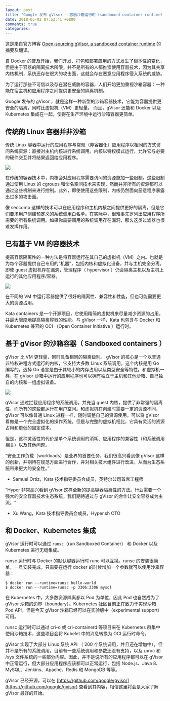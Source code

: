 ```yaml
---
layout: post
title: "Google 发布 gVisor - 容器沙箱运行时（sandboxed container runtime）"
date: 2018-05-02 07:53:41 +0800
comments: true
categories: 
---
```


这是来自官方博客 [Open-sourcing gVisor, a sandboxed container runtime](https://cloudplatform.googleblog.com/2018/05/Open-sourcing-gVisor-a-sandboxed-container-runtime.html) 的摘要及翻译。

自 Docker 的普及开始，我们开发、打包和部署应用的方式发生了根本性的变化，但是由于容器的隔离技术所限，并不是所有的人都推崇使用容器技术，因为其共享内核机制，系统还存在很大的攻击面，这就会存在恶意应用程序侵入系统的威胁。

为了运行那些不可信以及存在潜在威胁的容器，人们开始更加重视沙箱容器：一种能在宿主机和应用程序之间提供更安全的隔离机制。

Google 发布的 gVisor ，就是这样一种新型的沙箱容器技术，它能为容器提供更安全的隔离，同时比虚拟机（VM）更轻量。 而且，gVisor 还能和 Docker 以及 Kubernetes 集成在一起，使得在生产环境中运行沙箱容器更简单。

## 传统的 Linux 容器并非沙箱

传统 Linux 容器中运行的应用程序与常规（非容器化）应用程序以相同的方式访问系统资源：直接对主机内核进行系统调用。内核以特权模式运行，允许它与必要的硬件交互并将结果返回给应用程序。

![](http://ourcolorfuldays.com/wp-content/uploads/2018/04/traditional-linux-containers-gvisor.png)	

在传统的容器技术中，内核会对应用程序需要访问的资源施加一些限制。这些限制通过使用 Linux 的 cgroups 和命名空间技术来实现，然而并非所有的资源都可以通过这些机制来进行控制。此外，即使使用这些限制，内核仍然面向恶意程序暴露出过多的攻击面。

像 seccomp 这样的技术可以在应用程序和主机内核之间提供更好的隔离，但是它们要求用户创建预定义的系统调用白名单。在实际中，很难事先罗列出应用程序所需要的所有系统调用。如果你需要调用的系统调用存在漏洞，那么这类过滤器也很难发挥作用。

## 已有基于 VM 的容器技术

提高容器隔离性的一种方法是将容器运行在其自己的虚拟机（VM）之内。也就是为每个容器提供自己专用的“机器”，包括内核和虚拟化设备，并与主机完全分离。即使 guest 虚拟机存在漏洞，管理程序（ hypervisor ）仍会隔离主机以及主机上运行的其他应用程序/容器。

![](http://ourcolorfuldays.com/wp-content/uploads/2018/04/vm-based-container-technology-gvisor-300x272.png)

在不同的 VM 中运行容器提供了很好的隔离性、兼容性和性能，但也可能需要更大的资源占用。

Kata containers 是一个开源项目，它使用精简的虚拟机来尽量减少资源的占用，并最大限度地提高隔离容器的性能。与 gVisor 一样，Kata 也包含与 Docker 和 Kubernetes 兼容的 OCI （Open Container Initiative ）运行时。

## 基于 gVisor 的沙箱容器（ Sandboxed containers ）

gVisor 比 VM 更轻量，同时具备相同的隔离级别。 gVisor 的核心是一个以普通非特权进程方式运行的内核，它支持大多数 Linux 系统调用。这个内核是用 Go 编写的，选择 Go 语言是由于其较小的内存占用以及类型安全等特性。和虚拟机一样，在 gVisor 沙箱中运行的应用程序也可以拥有独立于主机和其他沙箱、自己独自的内核和一组虚拟设备。

![](http://ourcolorfuldays.com/wp-content/uploads/2018/04/gvisor-sandbox-containers-300x184.png)

gVisor 通过拦截应用程序的系统调用，并充当 guest 内核，提供了非常强的隔离性，而所有的这些都运行在用户空间。和虚拟机在创建时需要一定的资源不同，gVisor 可以像普通 Linux 进程一样，随时调整自己的资源使用。可以将 gVisor 看做是一个完全虚拟化的操作系统，但是与完整的虚拟机相比，它具有灵活的资源占用和更低的固定成本。

但是，这种灵活性的代价是单个系统调用的消耗、应用程序的兼容性（和系统调用相关）以及其他问题。

“安全工作负载（workloads）是业界的首要任务，我们很高兴看到像 gVisor 这样的创新，并期待在规范方面进行合作，并对相关技术组件进行改进，从而为生态系统带来更大的安全性。”

- Samuel Ortiz，Kata 技术指导委员会成员，英特尔公司首席工程师

“Hyper 非常高兴看到 gVisor 这样全新的提高容器隔离性的方法。行业需要一个强大的安全容器技术生态系统，我们期待通过与 gVisor 的合作让安全容器成为主流。“

- Xu Wang，Kata 技术指导委员会成员，Hyper.sh CTO

## 和 Docker、Kubernetes 集成

gVisor 运行时可以通过 `runsc`（run Sandboxed Container） 和 Docker 以及 Kubernetes 进行无缝集成。

runsc 运行时与 Docker 的默认容器运行时 runc 可以互换。runsc 的安装很简单，一旦安装完成，只需要在运行 docker 的时候增加一个参数就可以使用沙箱容器：

```
$ docker run --runtime=runsc hello-world
$ docker run --runtime=runsc -p 3306:3306 mysql
```

在 Kubernetes 中，大多数资源隔离都以 Pod 为单位，因此 Pod 也自然成为了 gVisor 沙箱的边界（boundary）。Kubernetes 社区目前正在致力于实现沙箱 Pod API，但是今天 gVisor 沙箱已经可以在实验版中（experimental support）可用。

runsc 运行时可以通过 cri-o 或 cri-containerd 等项目来在 Kubernetes 群集中使用沙箱技术，这些项目会将 Kubelet 中的消息转换为 OCI 运行时命令。

gVisor 实现了大部分 Linux 系统 API （ 200 个系统调用，并且还在增加中），但并不是所有的系统调用。目前有一些系统调用和参数还没有支持，以及 /proc 和 /sys 文件系统的一些部分内容。因此，并不是说所有的应用程序都可以在 gVisor 中正常运行，但大部分应用程序应该都可以正常运行，包括 Node.js、Java 8、MySQL、Jenkins、Apache、Redis 和 MongoDB 等等。

gVisor 已经开源，可以在 [https://github.com/google/gvisor](https://github.com/google/gvisor) 查看到其内容，相信这里将会是大家了解 gVisor 最好的开始。